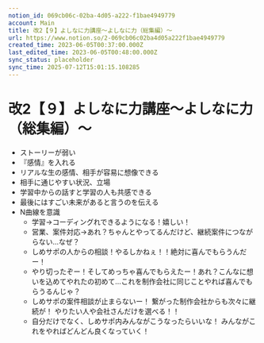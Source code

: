 ```yaml
---
notion_id: 069cb06c-02ba-4d05-a222-f1bae4949779
account: Main
title: 改2【９】よしなに力講座〜よしなに力（総集編）〜
url: https://www.notion.so/2-069cb06c02ba4d05a222f1bae4949779
created_time: 2023-06-05T00:37:00.000Z
last_edited_time: 2023-06-05T00:48:00.000Z
sync_status: placeholder
sync_time: 2025-07-12T15:01:15.108285
---
```

# 改2【９】よしなに力講座〜よしなに力（総集編）〜

- ストーリーが弱い
- 『感情』を入れる
- リアルな生の感情、相手が容易に想像できる
- 相手に通じやすい状況、立場
- 学習中からの話すと学習の人も共感できる
- 最後にはすごい未来があると言うのを伝える
- N曲線を意識
  - 学習→コーディングれできるようになる！嬉しい！
  - 営業、案件対応→あれ？ちゃんとやってるんだけど、継続案件につながらない…なぜ？
  - しめサポの人からの相談！やるしかねぇ！！絶対に喜んでもらうんだー！
  - やり切ったぞー！そしてめっちゃ喜んでもらえたー！あれ？こんなに想いを込めてやれたの初めて…これを制作会社に同じことやれば喜んでもらうるんじゃ？
  - しめサポの案件相談が止まらないー！
繋がった制作会社からも次々に継続が！
やりたい人や会社さんだけを選べる！！
  - 自分だけでなく、しめサポ内みんながこうなったらいいな！
みんながこれをやればどんどん良くなっていく！